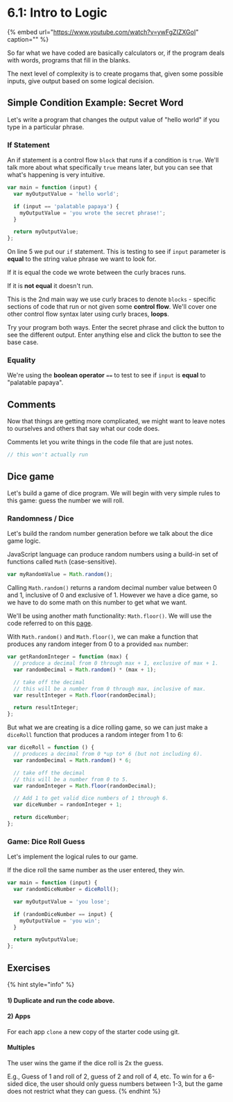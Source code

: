 # 6.1: Intro to Logic

{% embed url="https://www.youtube.com/watch?v=ywFgZIZXGoI" caption="" %}

So far what we have coded are basically calculators or, if the program deals with words, programs that fill in the blanks.

The next level of complexity is to create progams that, given some possible inputs, give output based on some logical decision.

## Simple Condition Example: Secret Word

Let's write a program that changes the output value of "hello world" if you type in a particular phrase.

### If Statement

An if statement is a control flow `block` that runs if a condition is `true`. We'll talk more about what specifically `true` means later, but you can see that what's happening is very intuitive.

```javascript
var main = function (input) {
  var myOutputValue = 'hello world';

  if (input == 'palatable papaya') {
    myOutputValue = 'you wrote the secret phrase!';
  }

  return myOutputValue;
};
```

On line 5 we put our `if` statement. This is testing to see if `input` parameter is **equal** to the string value phrase we want to look for.

If it is equal the code we wrote between the curly braces runs.

If it is **not equal** it doesn't run.

This is the 2nd main way we use curly braces to denote `blocks` - specific sections of code that run or not given some **control flow**. We'll cover one other control flow syntax later using curly braces, **loops**.

Try your program both ways. Enter the secret phrase and click the button to see the different output. Enter anything else and click the button to see the base case.

### Equality

We're using the **boolean operator** `==` to test to see if `input` is **equal** to "palatable papaya".

## Comments

Now that things are getting more complicated, we might want to leave notes to ourselves and others that say what our code does.

Comments let you write things in the code file that are just notes.

```javascript
// this won't actually run
```

## Dice game

Let's build a game of dice program. We will begin with very simple rules to this game: guess the number we will roll.

### Randomness / Dice

Let's build the random number generation before we talk about the dice game logic.

JavaScript language can produce random numbers using a build-in set of functions called `Math` \(case-sensitive\).

```javascript
var myRandomValue = Math.random();
```

Calling `Math.random()` returns a random decimal number value between 0 and 1, inclusive of 0 and exclusive of 1. However we have a dice game, so we have to do some math on this number to get what we want.

We'll be using another math functionality: `Math.floor()`. We will use the code referred to on this [page](https://developer.mozilla.org/en-US/docs/Web/JavaScript/Reference/Global_Objects/Math/random).

With `Math.random()` and `Math.floor()`, we can make a function that produces any random integer from 0 to a provided `max` number:

```javascript
var getRandomInteger = function (max) {
  // produce a decimal from 0 through max + 1, exclusive of max + 1.
  var randomDecimal = Math.random() * (max + 1);

  // take off the decimal
  // this will be a number from 0 through max, inclusive of max.
  var resultInteger = Math.floor(randomDecimal);

  return resultInteger;
};
```

But what we are creating is a dice rolling game, so we can just make a `diceRoll` function that produces a random integer from 1 to 6:

```javascript
var diceRoll = function () {
  // produces a decimal from 0 *up to* 6 (but not including 6).
  var randomDecimal = Math.random() * 6;

  // take off the decimal
  // this will be a number from 0 to 5.
  var randomInteger = Math.floor(randomDecimal);

  // Add 1 to get valid dice numbers of 1 through 6.
  var diceNumber = randomInteger + 1;

  return diceNumber;
};
```

### Game: Dice Roll Guess

Let's implement the logical rules to our game.

If the dice roll the same number as the user entered, they win.

```javascript
var main = function (input) {
  var randomDiceNumber = diceRoll();

  var myOutputValue = 'you lose';

  if (randomDiceNumber == input) {
    myOutputValue = 'you win';
  }

  return myOutputValue;
};
```

## Exercises

{% hint style="info" %}
#### **1\) Duplicate and run the code above.**

#### **2\) Apps**

For each app `clone` a new copy of the starter code using git.

#### **Multiples**

The user wins the game if the dice roll is 2x the guess.

E.g., Guess of 1 and roll of 2, guess of 2 and roll of 4, etc. To win for a 6-sided dice, the user should only guess numbers between 1-3, but the game does not restrict what they can guess.
{% endhint %}

